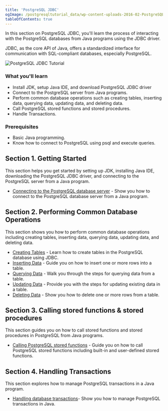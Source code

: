 ```yaml
---
title: 'PostgreSQL JDBC'
ogImage: /postgresqltutorial_data/wp-content-uploads-2016-02-PostgreSQL-JDBC.jpg
tableOfContents: true
---
```


In this section on PostgreSQL JDBC, you'll learn the process of interacting with the PostgreSQL databases from Java programs using the JDBC driver.

JDBC, as the core API of Java, offers a standardized interface for communication with SQL-compliant databases, especially PostgreSQL.

![PostgreSQL JDBC Tutorial](/postgresqltutorial_data/wp-content-uploads-2016-02-PostgreSQL-JDBC.jpg)

### What you'll learn

- Install JDK, setup Java IDE, and download PostgreSQL JDBC driver
- Connect to the PostgreSQL server from Java programs.
- Perform common database operations such as creating tables, inserting data, querying data, updating data, and deleting data.
- Call PostgreSQL stored functions and stored procedures.
- Handle Transactions.

### Prerequisites

- Basic Java programming.
- Know how to connect to PostgreSQL using psql and execute queries.

## Section 1. Getting Started

This section helps you get started by setting up JDK, installing Java IDE, downloading the PostgreSQL JDBC driver, and connecting to the PostgreSQL server from a Java program.

- [Connecting to the PostgreSQL database server](https://www.postgresqltutorial.com/postgresql-jdbc/connecting-to-postgresql-database/) - Show you how to connect to the PostgreSQL database server from a Java program.

## Section 2. Performing Common Database Operations

This section shows you how to perform common database operations including creating tables, inserting data, querying data, updating data, and deleting data.

- [Creating Tables](https://www.postgresqltutorial.com/postgresql-jdbc/create-tables/) - Learn how to create tables in the PostgreSQL database using JDBC.
- [Inserting Data](https://www.postgresqltutorial.com/postgresql-jdbc/insert/) - Guide you on how to insert one or more rows into a table.
- [Querying Data](https://www.postgresqltutorial.com/postgresql-jdbc/query/) - Walk you through the steps for querying data from a table.
- [Updating Data](https://www.postgresqltutorial.com/postgresql-jdbc/update/) - Provide you with the steps for updating existing data in a table.
- [Deleting Data](https://www.postgresqltutorial.com/postgresql-jdbc/delete/) - Show you how to delete one or more rows from a table.

## Section 3. Calling stored functions & stored procedures

This section guides you on how to call stored functions and stored procedures in PostgreSQL from Java programs.

- [Calling PostgreSQL stored functions](https://www.postgresqltutorial.com/postgresql-jdbc/call-postgresql-stored-function/) - Guide you on how to call PostgreSQL stored functions including built-in and user-defined stored functions.

## Section 4. Handling Transactions

This section explores how to manage PostgreSQL transactions in a Java program.

- [Handling database transactions](https://www.postgresqltutorial.com/postgresql-jdbc/transaction/)- Show you how to manage PostgreSQL transactions in Java.
